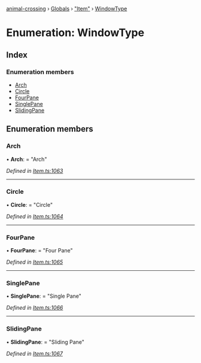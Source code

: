 [animal-crossing](../README.md) › [Globals](../globals.md) › ["Item"](../modules/_item_.md) › [WindowType](_item_.windowtype.md)

# Enumeration: WindowType

## Index

### Enumeration members

* [Arch](_item_.windowtype.md#arch)
* [Circle](_item_.windowtype.md#circle)
* [FourPane](_item_.windowtype.md#fourpane)
* [SinglePane](_item_.windowtype.md#singlepane)
* [SlidingPane](_item_.windowtype.md#slidingpane)

## Enumeration members

###  Arch

• **Arch**: = "Arch"

*Defined in [Item.ts:1063](https://github.com/Norviah/animal-crossing/blob/6476932/module/types/Item.ts#L1063)*

___

###  Circle

• **Circle**: = "Circle"

*Defined in [Item.ts:1064](https://github.com/Norviah/animal-crossing/blob/6476932/module/types/Item.ts#L1064)*

___

###  FourPane

• **FourPane**: = "Four Pane"

*Defined in [Item.ts:1065](https://github.com/Norviah/animal-crossing/blob/6476932/module/types/Item.ts#L1065)*

___

###  SinglePane

• **SinglePane**: = "Single Pane"

*Defined in [Item.ts:1066](https://github.com/Norviah/animal-crossing/blob/6476932/module/types/Item.ts#L1066)*

___

###  SlidingPane

• **SlidingPane**: = "Sliding Pane"

*Defined in [Item.ts:1067](https://github.com/Norviah/animal-crossing/blob/6476932/module/types/Item.ts#L1067)*
